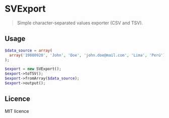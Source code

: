 # SVExport

> Simple character-separated values exporter (CSV and TSV).

## Usage

```php
$data_source = array(
  array('19880920', 'John', 'Doe', 'john.doe@mail.com', 'Lima', 'Perú')
);

$export = new SVExport();
$export->toTSV();
$export->fromArray($data_source);
$export->output();
```

## Licence
MIT licence
